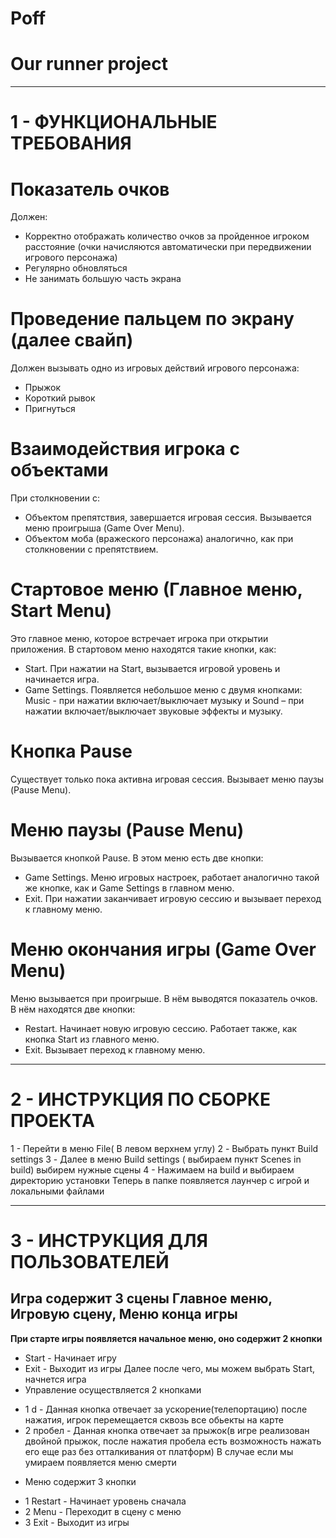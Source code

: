 # Poff
# Our runner project
***

# 1 - ФУНКЦИОНАЛЬНЫЕ ТРЕБОВАНИЯ 

# Показатель очков  
Должен:
  * Корректно отображать количество очков за пройденное игроком расстояние (очки начисляются автоматически при передвижении игрового персонажа)
  * Регулярно обновляться
  * Не занимать большую часть экрана

# Проведение пальцем по экрану (далее свайп)  
Должен вызывать одно из игровых действий игрового персонажа:
 - Прыжок
 - Короткий рывок
 - Пригнуться 

# Взаимодействия игрока с объектами
При столкновении с:
 - Объектом препятствия, завершается игровая сессия. Вызывается меню проигрыша (Game Over Menu).
 - Объектом моба (вражеского персонажа) аналогично, как при столкновении с препятствием.

# Стартовое меню (Главное меню, Start Menu)
Это главное меню, которое встречает игрока при открытии приложения. В стартовом меню находятся такие кнопки, как:
 - Start. При нажатии на Start, вызывается игровой уровень и начинается игра.
 - Game Settings. Появляется небольшое меню с двумя кнопками: Music - при нажатии включает/выключает музыку и Sound – при нажатии включает/выключает звуковые эффекты и музыку.

# Кнопка Pause 
Существует только пока активна игровая сессия. Вызывает меню паузы (Pause Menu).

# Меню паузы (Pause Menu)
Вызывается кнопкой Pause. В этом меню есть две кнопки:
 - Game Settings. Меню игровых настроек, работает аналогично такой же кнопке, как и Game Settings в главном меню.
 - Exit. При нажатии заканчивает игровую сессию и вызывает переход к главному меню.

# Меню окончания игры (Game Over Menu)
Меню вызывается при проигрыше. В нём выводятся показатель очков. 
В нём находятся две кнопки:
 - Restart. Начинает новую игровую сессию. Работает также, как кнопка Start из главного меню.
 - Exit. Вызывает переход к главному меню.
***
 

# 2 - ИНСТРУКЦИЯ ПО СБОРКЕ ПРОЕКТА 
 1 - Перейти в меню File( В левом верхнем углу) 
 2 - Выбрать пункт Build settings 
 3 - Далее в меню Build settings ( выбираем пункт Scenes in build) выбирем нужные сцены 
 4 - Нажимаем на build и выбираем директорию установки 
 Теперь в папке появляется лаунчер с игрой и локальными файлами 
 ***

# 3 - ИНСТРУКЦИЯ ДЛЯ ПОЛЬЗОВАТЕЛЕЙ 
Игра содержит 3 сцены Главное меню, Игровую сцену, Меню конца игры 
---
 **При старте игры появляется начальное меню, оно содержит 2 кнопки**
  * Start - Начинает игру 
  * Exit - Выходит из игры 
 Далее после чего, мы можем выбрать Start, начнется игра
  * Управление осуществляется 2 кнопками 
   - 1 d - Данная кнопка отвечает за ускорение(телепортацию) после нажатия, игрок перемещается сквозь все обьекты на карте
   - 2 пробел - Данная кнопка отвечает за прыжок(в игре реализован двойной прыжок, после нажатия пробела есть возможность нажать его еще раз без отталкивания от платформ)
 В случае если мы умираем появляется меню смерти 
  * Меню содержит 3 кнопки 
   - 1 Restart - Начинает уровень сначала 
   - 2 Menu - Переходит в сцену с меню
   - 3 Exit - Выходит из игры 

